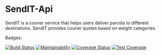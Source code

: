 # SendIT-Api

SendIT is a courier service that helps users deliver parcels to different destinations. SendIT provides courier quotes based on weight categories.

Badges:


[![Build Status](https://travis-ci.org/JamesMudidi/SendIT-Api.svg?branch=Api)](https://travis-ci.org/JamesMudidi/SendIT-Api)
[![Maintainability](https://api.codeclimate.com/v1/badges/e3730e3e8c4957519b59/maintainability)](https://codeclimate.com/github/JamesMudidi/SendIT-Api/maintainability)
[![Coverage Status](https://coveralls.io/repos/github/JamesMudidi/SendIT-Api/badge.svg?branch=Api)](https://coveralls.io/github/JamesMudidi/SendIT-Api?branch=Api)
[![Test Coverage](https://api.codeclimate.com/v1/badges/e3730e3e8c4957519b59/test_coverage)](https://codeclimate.com/github/JamesMudidi/SendIT-Api/test_coverage)

